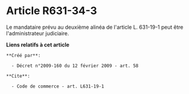 # Article R631-34-3

Le mandataire prévu au deuxième alinéa de l'article L. 631-19-1 peut être l'administrateur judiciaire.

**Liens relatifs à cet article**

	**Créé par**:

	  - Décret n°2009-160 du 12 février 2009 - art. 58

	**Cite**:

	  - Code de commerce - art. L631-19-1
